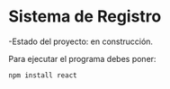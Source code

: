 <h1>Sistema de Registro</h1>

-Estado del proyecto: en construcción.

Para ejecutar el programa debes poner:

```npm install react```
